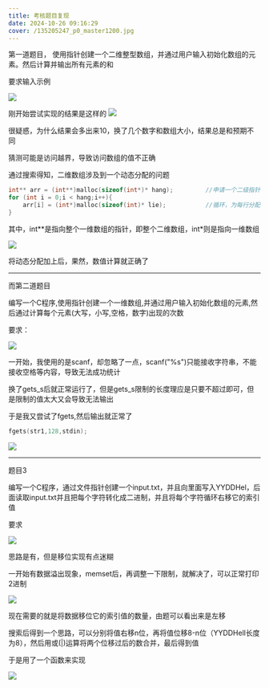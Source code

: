 ```yaml
---
title: 考核题目复现
date: 2024-10-26 09:16:29
cover: /135205247_p0_master1200.jpg
---
```


第一道题目， 使用指针创建一个二维整型数组，并通过用户输入初始化数组的元素。然后计算并输出所有元素的和

要求输入示例

![](https://github.com/SUDG01/tuchuang/blob/main/HD/ERR1.png?raw=true)

刚开始尝试实现的结果是这样的
![](https://github.com/SUDG01/tuchuang/blob/main/HD/ERR2.png?raw=true)

很疑惑，为什么结果会多出来10，换了几个数字和数组大小，结果总是和预期不同

猜测可能是访问越界，导致访问数组的值不正确

通过搜索得知，二维数组涉及到一个动态分配的问题

```c
int** arr = (int**)malloc(sizeof(int*)* hang);         //申请一个二级指针，用来记录有多少个指向整型的指针。行数
for (int i = 0;i < hang;i++){
    arr[i] = (int*)malloc(sizeof(int)* lie);           //循环，为每行分配列数的内存
}
```

其中，int\**是指向整个一维数组的指针，即整个二维数组，int\*则是指向一维数组



![](https://github.com/SUDG01/tuchuang/blob/main/HD/fixed1.png?raw=true)

将动态分配加上后，果然，数值计算就正确了

-----------------------------------------------------------------------------------------------------------------------------------------------------------

而第二道题目

编写一个C程序,使用指针创建一个一维数组,并通过用户输入初始化数组的元素,然后通过计算每个元素(大写，小写,空格，数字)出现的次数

要求：

![](https://github.com/SUDG01/tuchuang/blob/main/HD/ERR3.png?raw=true)

一开始，我使用的是scanf，却忽略了一点，scanf("%s")只能接收字符串，不能接收空格等内容，导致无法成功统计

换了gets_s后就正常运行了，但是gets_s限制的长度理应是只要不超过即可，但是限制的值太大又会导致无法输出

于是我又尝试了fgets,然后输出就正常了

```c
fgets(str1,128,stdin);
```

![](https://github.com/SUDG01/tuchuang/blob/main/HD/fixed2.png?raw=true)

-----------------------------------------------------------------------------------------------------------------------------------------------------------

题目3

编写一个C程序，通过文件指针创建一个input.txt，并且向里面写入YYDDHel，后面读取input.txt并且把每个字符转化成二进制，并且将每个字符循环右移它的索引值

要求

![](https://github.com/SUDG01/tuchuang/blob/main/HD/ERR4.png?raw=true)

思路是有，但是移位实现有点迷糊

一开始有数据溢出现象，memset后，再调整一下限制，就解决了，可以正常打印2进制

![](https://github.com/SUDG01/tuchuang/blob/main/HD/unfix1.png?raw=true)

现在需要的就是将数据移位它的索引值的数量，由题可以看出来是左移

搜索后得到一个思路，可以分别将值右移n位，再将值位移8-n位（YYDDHell长度为8），然后用或(|)运算将两个位移过后的数合并，最后得到值

于是用了一个函数来实现

![](https://github.com/SUDG01/tuchuang/blob/main/HD/fixed3.png?raw=true)

